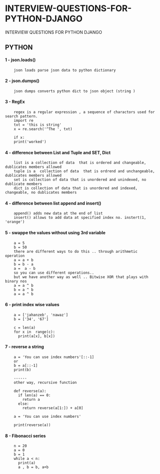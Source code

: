 # INTERVIEW-QUESTIONS-FOR-PYTHON-DJANGO
INTERVIEW QUESTIONS FOR PYTHON DJANGO


## PYTHON

#### 1 - json.loads()
        json loads parse json data to python dictionary
#### 2 - json.dumps()
        json dumps converts python dict to json object (string ) 
        
#### 3 - RegEx
        regex is a regular expression , a sequence of charactors used for search pattern.
        import re
        txt = 'this is string'
        x = re.search('^The ', txt)
        
        if x:
        print('worked')
        
#### 4 - difference between List and Tuple and  SET, Dict
        list is a collection of data  that is ordered and changeable, dublicates members allowed
        tuple is a  collection of data  that is ordrend and unchangeable, dublicates members allowed
        set is collection of data that is unordered and unindexed, no dublicate members 
        dict is collection of data that is unordered and indexed, changeable, no dublicates members
                
#### 4 - difference between list append and  insert()
        append() adds new data at the end of list
        insert() allows to add data at specified index no. instert(1, 'orange')
        
        
        
        
#### 5 - swappe the values without using 3rd variable
        a = 5
        b = 50
        there are different ways to do this .. through arithmetic operation
        a = a + b 
        b = b - a
        a =  a - b
        so you can use different operations.. 
        but we have another way as well .. Bitwise XOR that plays with binary nos
        a = a ^ b
        b = a ^ b
        a = a ^ b
 
#### 6 - print index wise values
        a = ['jahanzeb', 'nawaz']
        b = ['34', '67']

        c = len(a)
        for x in  range(c):
          print(a[x], b[x])
          
#### 7 - reverse a string
        a = 'You can use index numbers'[::-1]
        or
        b = a[::-1]
        print(b)
        
        ------
        other way, recursive function

        def reverse(a):
          if len(a) == 0:
            return a 
          else:
            return reverse(a[1:]) + a[0] 

        a = 'You can use index numbers'

        print(reverse(a))
        
        
 #### 8 - Fibonacci series       
        n = 20
        a = 0
        b = 1
        while a < n:
          print(a)
          a , b = b, a+b

